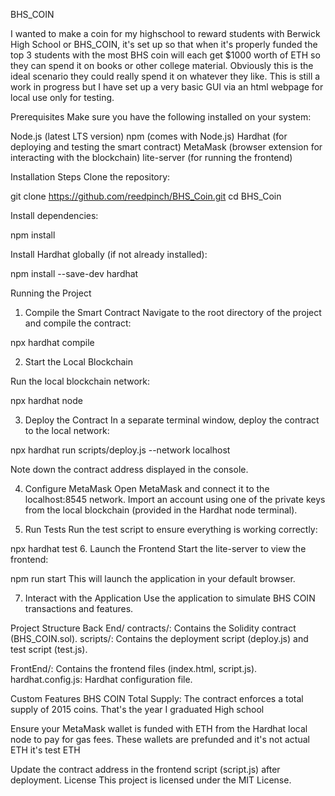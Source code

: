 BHS_COIN

I wanted to make a coin for my highschool to reward students with Berwick High School or BHS_COIN, it's set up so that when it's properly funded the top 3 students with the most BHS coin will each get $1000 worth of ETH so they can spend it on books or other college material. Obviously this is the ideal scenario they could really spend it on whatever they like. This is still a work in progress but I have set up a very basic GUI via an html webpage for local use only for testing.

Prerequisites
Make sure you have the following installed on your system:

Node.js (latest LTS version)
npm (comes with Node.js)
Hardhat (for deploying and testing the smart contract)
MetaMask (browser extension for interacting with the blockchain)
lite-server (for running the frontend)

Installation Steps
Clone the repository:

git clone https://github.com/reedpinch/BHS_Coin.git
cd BHS_Coin

Install dependencies:

npm install

Install Hardhat globally (if not already installed):

npm install --save-dev hardhat

Running the Project
1. Compile the Smart Contract
Navigate to the root directory of the project and compile the contract:

npx hardhat compile

2. Start the Local Blockchain

Run the local blockchain network:

npx hardhat node

3. Deploy the Contract
In a separate terminal window, deploy the contract to the local network:

npx hardhat run scripts/deploy.js --network localhost

Note down the contract address displayed in the console.

4. Configure MetaMask
Open MetaMask and connect it to the localhost:8545 network.
Import an account using one of the private keys from the local blockchain (provided in the Hardhat node terminal).

5. Run Tests
Run the test script to ensure everything is working correctly:

npx hardhat test
6. Launch the Frontend
Start the lite-server to view the frontend:

npm run start
This will launch the application in your default browser.

7. Interact with the Application
Use the application to simulate BHS COIN transactions and features.

Project Structure
Back End/
contracts/: Contains the Solidity contract (BHS_COIN.sol).
scripts/: Contains the deployment script (deploy.js) and test script (test.js).

FrontEnd/: Contains the frontend files (index.html, script.js).
hardhat.config.js: Hardhat configuration file.

Custom Features
BHS COIN Total Supply: The contract enforces a total supply of 2015 coins. That's the year I graduated High school

Ensure your MetaMask wallet is funded with ETH from the Hardhat local node to pay for gas fees. These wallets are prefunded and it's not actual ETH it's test ETH

Update the contract address in the frontend script (script.js) after deployment.
License
This project is licensed under the MIT License.


